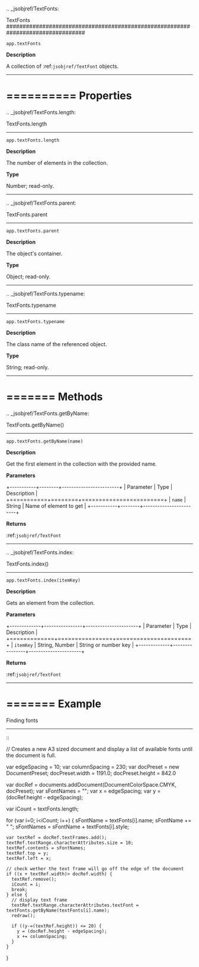 .. _jsobjref/TextFonts:

TextFonts
################################################################################

``app.textFonts``

**Description**

A collection of :ref:`jsobjref/TextFont` objects.

----

==========
Properties
==========

.. _jsobjref/TextFonts.length:

TextFonts.length
********************************************************************************

``app.textFonts.length``

**Description**

The number of elements in the collection.

**Type**

Number; read-only.

----

.. _jsobjref/TextFonts.parent:

TextFonts.parent
********************************************************************************

``app.textFonts.parent``

**Description**

The object's container.

**Type**

Object; read-only.

----

.. _jsobjref/TextFonts.typename:

TextFonts.typename
********************************************************************************

``app.textFonts.typename``

**Description**

The class name of the referenced object.

**Type**

String; read-only.

----

=======
Methods
=======

.. _jsobjref/TextFonts.getByName:

TextFonts.getByName()
********************************************************************************

``app.textFonts.getByName(name)``

**Description**

Get the first element in the collection with the provided name.

**Parameters**

+-----------+--------+------------------------+
| Parameter |  Type  |      Description       |
+===========+========+========================+
| ``name``  | String | Name of element to get |
+-----------+--------+------------------------+

**Returns**

:ref:`jsobjref/TextFont`

----

.. _jsobjref/TextFonts.index:

TextFonts.index()
********************************************************************************

``app.textFonts.index(itemKey)``

**Description**

Gets an element from the collection.

**Parameters**

+-------------+----------------+----------------------+
|  Parameter  |      Type      |     Description      |
+=============+================+======================+
| ``itemKey`` | String, Number | String or number key |
+-------------+----------------+----------------------+

**Returns**

:ref:`jsobjref/TextFont`

----

=======
Example
=======

Finding fonts
********************************************************************************

::

   // Creates a new A3 sized document and display a list of available fonts until the document is full.

   var edgeSpacing = 10;
   var columnSpacing = 230;
   var docPreset = new DocumentPreset;
   docPreset.width = 1191.0;
   docPreset.height = 842.0

   var docRef = documents.addDocument(DocumentColorSpace.CMYK, docPreset);
   var sFontNames = "";
   var x = edgeSpacing;
   var y = (docRef.height - edgeSpacing);

   var iCount = textFonts.length;

   for (var i=0; i<iCount; i++) {
    sFontName = textFonts[i].name;
    sFontName += " ";
    sFontNames = sFontName + textFonts[i].style;

    var textRef = docRef.textFrames.add();
    textRef.textRange.characterAttributes.size = 10;
    textRef.contents = sFontNames;
    textRef.top = y;
    textRef.left = x;

    // check wether the text frame will go off the edge of the document
    if ((x + textRef.width)> docRef.width) {
      textRef.remove();
      iCount = i;
      break;
    } else {
      // display text frame
      textRef.textRange.characterAttributes.textFont = textFonts.getByName(textFonts[i].name);
      redraw();

      if ((y-=(textRef.height)) <= 20) {
        y = (docRef.height - edgeSpacing);
        x += columnSpacing;
      }
    }
  }
